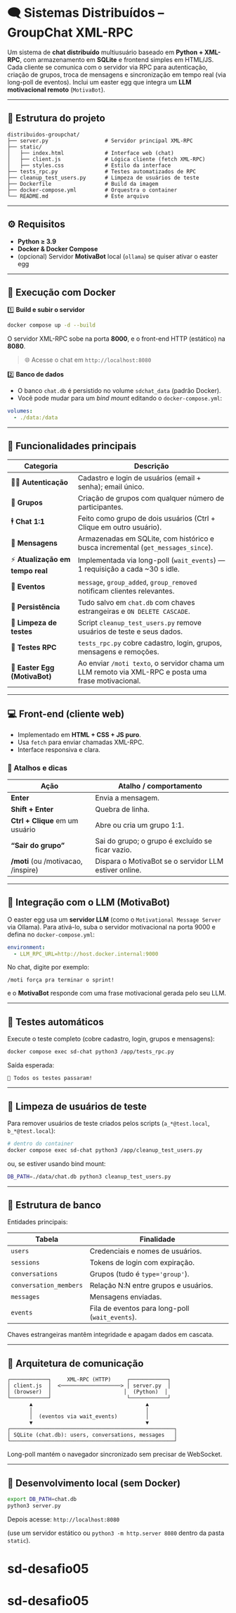 # 🗨️ Sistemas Distribuídos – GroupChat XML-RPC

Um sistema de **chat distribuído** multiusuário baseado em **Python + XML-RPC**, com armazenamento em **SQLite** e frontend simples em HTML/JS.
Cada cliente se comunica com o servidor via RPC para autenticação, criação de grupos, troca de mensagens e sincronização em tempo real (via long-poll de eventos).
Inclui um easter egg que integra um **LLM motivacional remoto** (`MotivaBot`).

---

## 📁 Estrutura do projeto

```
distribuidos-groupchat/
├── server.py                  # Servidor principal XML-RPC
├── static/
│   ├── index.html             # Interface web (chat)
│   ├── client.js              # Lógica cliente (fetch XML-RPC)
│   ├── styles.css             # Estilo da interface
├── tests_rpc.py               # Testes automatizados de RPC
├── cleanup_test_users.py      # Limpeza de usuários de teste
├── Dockerfile                 # Build da imagem
├── docker-compose.yml         # Orquestra o container
└── README.md                  # Este arquivo
```

---

## ⚙️ Requisitos

* **Python ≥ 3.9**
* **Docker & Docker Compose**
* (opcional) Servidor **MotivaBot** local (`ollama`) se quiser ativar o easter egg

---

## 🚀 Execução com Docker

1️⃣ **Build e subir o servidor**

```bash
docker compose up -d --build
```

O servidor XML-RPC sobe na porta **8000**, e o front-end HTTP (estático) na **8080**.

> 🌐 Acesse o chat em
> `http://localhost:8080`

2️⃣ **Banco de dados**

* O banco `chat.db` é persistido no volume `sdchat_data` (padrão Docker).
* Você pode mudar para um *bind mount* editando o `docker-compose.yml`:

```yaml
volumes:
  - ./data:/data
```

---

## 👥 Funcionalidades principais

| Categoria                       | Descrição                                                                                           |
| ------------------------------- | --------------------------------------------------------------------------------------------------- |
| 🧑‍💻 **Autenticação**          | Cadastro e login de usuários (email + senha); email único.                                          |
| 💬 **Grupos**                   | Criação de grupos com qualquer número de participantes.                                             |
| 🕴️ **Chat 1:1**                | Feito como grupo de dois usuários (Ctrl + Clique em outro usuário).                                 |
| 📨 **Mensagens**                | Armazenadas em SQLite, com histórico e busca incremental (`get_messages_since`).                    |
| ⚡ **Atualização em tempo real** | Implementada via long-poll (`wait_events`) — 1 requisição a cada ~30 s idle.                        |
| 👋 **Eventos**                  | `message`, `group_added`, `group_removed` notificam clientes relevantes.                            |
| 💾 **Persistência**             | Tudo salvo em `chat.db` com chaves estrangeiras e `ON DELETE CASCADE`.                              |
| 🧹 **Limpeza de testes**        | Script `cleanup_test_users.py` remove usuários de teste e seus dados.                               |
| 🧪 **Testes RPC**               | `tests_rpc.py` cobre cadastro, login, grupos, mensagens e remoções.                                 |
| 🤖 **Easter Egg (MotivaBot)**   | Ao enviar `/moti texto`, o servidor chama um LLM remoto via XML-RPC e posta uma frase motivacional. |

---

## 💻 Front-end (cliente web)

* Implementado em **HTML + CSS + JS puro**.
* Usa `fetch` para enviar chamadas XML-RPC.
* Interface responsiva e clara.

### 🧭 Atalhos e dicas

| Ação                                | Atalho / comportamento                                |
| ----------------------------------- | ----------------------------------------------------- |
| **Enter**                           | Envia a mensagem.                                     |
| **Shift + Enter**                   | Quebra de linha.                                      |
| **Ctrl + Clique** em um usuário     | Abre ou cria um grupo 1:1.                            |
| **“Sair do grupo”**                 | Sai do grupo; o grupo é excluído se ficar vazio.      |
| **/moti** (ou /motivacao, /inspire) | Dispara o MotivaBot se o servidor LLM estiver online. |

---

## 🧩 Integração com o LLM (MotivaBot)

O easter egg usa um **servidor LLM** (como o `Motivational Message Server` via Ollama).
Para ativá-lo, suba o servidor motivacional na porta 9000 e defina no `docker-compose.yml`:

```yaml
environment:
  - LLM_RPC_URL=http://host.docker.internal:9000
```

No chat, digite por exemplo:

```
/moti força pra terminar o sprint!
```

e o **MotivaBot** responde com uma frase motivacional gerada pelo seu LLM.

---

## 🧪 Testes automáticos

Execute o teste completo (cobre cadastro, login, grupos e mensagens):

```bash
docker compose exec sd-chat python3 /app/tests_rpc.py
```

Saída esperada:

```
🎉 Todos os testes passaram!
```

---

## 🧹 Limpeza de usuários de teste

Para remover usuários de teste criados pelos scripts (`a_*@test.local`, `b_*@test.local`):

```bash
# dentro do container
docker compose exec sd-chat python3 /app/cleanup_test_users.py
```

ou, se estiver usando bind mount:

```bash
DB_PATH=./data/chat.db python3 cleanup_test_users.py
```

---

## 🧠 Estrutura de banco

Entidades principais:

| Tabela                 | Finalidade                                      |
| ---------------------- | ----------------------------------------------- |
| `users`                | Credenciais e nomes de usuários.                |
| `sessions`             | Tokens de login com expiração.                  |
| `conversations`        | Grupos (tudo é `type='group'`).                 |
| `conversation_members` | Relação N:N entre grupos e usuários.            |
| `messages`             | Mensagens enviadas.                             |
| `events`               | Fila de eventos para long-poll (`wait_events`). |

Chaves estrangeiras mantêm integridade e apagam dados em cascata.

---

## 🧱 Arquitetura de comunicação

```
┌────────────┐     XML-RPC (HTTP)     ┌────────────┐
│ client.js  │  <───────────────────> │ server.py  │
│ (browser)  │                       │  (Python)  │
└────────────┘                        └────────────┘
       ▲                                    ▲
       │                                    │
       │  (eventos via wait_events)         │
       ▼                                    ▼
┌────────────────────────────────────────────────────┐
│ SQLite (chat.db): users, conversations, messages   │
└────────────────────────────────────────────────────┘
```

Long-poll mantém o navegador sincronizado sem precisar de WebSocket.

---

## 🧰 Desenvolvimento local (sem Docker)

```bash
export DB_PATH=chat.db
python3 server.py
```

Depois acesse:
`http://localhost:8080`

(use um servidor estático ou `python3 -m http.server 8080` dentro da pasta `static`).
# sd-desafio05
# sd-desafio05
